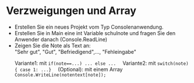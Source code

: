 ﻿# Verzweigungen und Array

- Erstellen Sie ein neues Projekt vom Typ Consolenanwendung.
- Erstellen Sie in Main eine int Variable schulnote und fragen Sie den Anwender danach (Console.ReadLine)
- Zeigen Sie die Note als Text an: <br> "Sehr gut", "Gut", "Befriedigend",..., "Fehleingabe" <P>
Variante1: mit ```if(note==...) ... else ...  ```
Variante2: mit ```switch(note){ case 1: ...}  ```
(Optional): mit einem Array ```Console.WriteLine(notentext[note]);```


